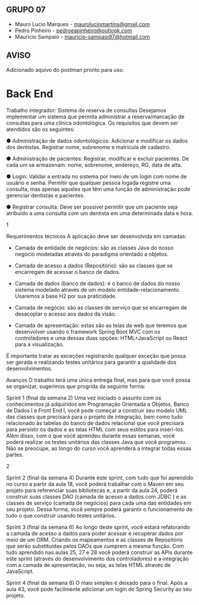 

## GRUPO 07
- Mauro Lucio Marques - mauroluciomartins@gmail.com
- Pedro Pinheiro - pedroeapinheiro@outlook.com
- Mauricio Sampaio - mauricio-sampaio97@hotmail.com

## AVISO
Adicionado aquivo do postman pronto para uso. 


# Back End
Trabalho integrador:
Sistema de reserva de consultas
Desejamos implementar um sistema que permita administrar a reserva/marcação
de consultas para uma clínica odontológica. Os requisitos que devem ser
atendidos são os seguintes:

● Administração de dados odontológicos: Adicionar e modificar os dados
dos dentistas. Registrar nome, sobrenome e matrícula de cadastro.

● Administração de pacientes: Registrar, modificar e excluir pacientes. De
cada um se armazenam: nome, sobrenome, endereço, RG, data de alta.

● Login: Validar a entrada no sistema por meio de um login com nome de
usuário e senha. Permitir que qualquer pessoa logada registre uma
consulta, mas apenas aqueles que têm uma função de administração pode
gerenciar dentistas e pacientes.

● Registrar consulta: Deve ser possível permitir que um paciente seja
atribuído a uma consulta com um dentista em uma determinada data e
hora.

1

Requerimentos técnicos
A aplicação deve ser desenvolvida em camadas:
- Camada de entidade de negócios: são as classes Java do nosso negócio
modeladas através do paradigma orientado a objetos.

- Camada de acesso a dados (Repositório): são as classes que se encarregam
de acessar o banco de dados.

- Camada de dados (banco de dados): é o banco de dados do nosso sistema
modelado através de um modelo entidade-relacionamento. Usaremos a
base H2 por sua praticidade.

- Camada de negócio: são as classes de serviço que se encarregam de
desacoplar o acesso aos dados da visão.

- Camada de apresentação: estas são as telas da web que teremos que
desenvolver usando o framework Spring Boot MVC com os controladores e
uma dessas duas opções: HTML+JavaScript ou React para a visualização.

É importante tratar as exceções registrando qualquer exceção que possa ser
gerada e realizando testes unitários para garantir a qualidade dos
desenvolvimentos.

Avanços
O trabalho terá uma única entrega final, mas para que você possa se organizar,
sugerimos que progrida da seguinte forma:

Sprint 1 (final da semana 2)
Uma vez iniciado o assunto com os conhecimentos já adquiridos em Programação
Orientada a Objetos, Banco de Dados I e Front End I, você pode começar a
construir seu modelo UML das classes que precisará para o projeto de integração,
bem como tudo relacionado às tabelas do banco de dados relacional que você
precisará para persistir os dados e as telas HTML com seus estilos para inseri-los.
Além disso, com o que você aprendeu durante essas semanas, você poderá
realizar os testes unitários das classes Java que você programou. Não se preocupe,
ao longo do curso você aprenderá a integrar todas essas partes.

2

Sprint 2 (final da semana 4)
Durante este sprint, com tudo que foi aprendido no curso a partir da aula 18, você
poderá trabalhar com o Maven em seu projeto para referenciar suas bibliotecas e,
a partir da aula 24, poderá construir suas classes DAO (camada de acesso a dados
com JDBC ) e as classes de serviço (camada de negócios) para cada uma das
entidades em seu projeto. Dessa forma, você sempre poderá garantir o
funcionamento de tudo o que construir usando testes unitários.

Sprint 3 (final da semana 6)
Ao longo deste sprint, você estará refatorando a camada de acesso a dados para
poder acessar e recuperar dados por meio de um ORM. Criando os mapeamentos
e as classes de Repositório que serão substituídas pelos DAOs que cumprem a
mesma função.
Com tudo aprendido nas aulas 25, 27 e 28 você poderá construir as APIs durante
este sprint (através do desenvolvimento dos controladores) e a integração com a
camada de apresentação, ou seja, as telas HTML através de JavaScript.

Sprint 4 (final da semana 8)
O mais simples é deixado para o final. Após a aula 43, você pode facilmente
adicionar um login do Spring Security ao seu projeto.
